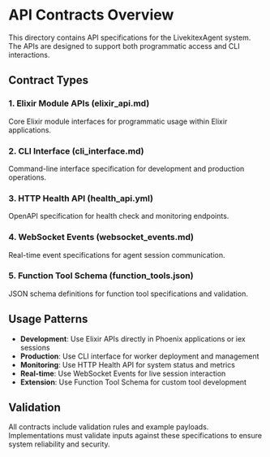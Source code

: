 # API Contracts Overview

This directory contains API specifications for the LivekitexAgent system. The APIs are designed to support both programmatic access and CLI interactions.

## Contract Types

### 1. Elixir Module APIs (elixir_api.md)
Core Elixir module interfaces for programmatic usage within Elixir applications.

### 2. CLI Interface (cli_interface.md)
Command-line interface specification for development and production operations.

### 3. HTTP Health API (health_api.yml)
OpenAPI specification for health check and monitoring endpoints.

### 4. WebSocket Events (websocket_events.md)
Real-time event specifications for agent session communication.

### 5. Function Tool Schema (function_tools.json)
JSON schema definitions for function tool specifications and validation.

## Usage Patterns

- **Development**: Use Elixir APIs directly in Phoenix applications or iex sessions
- **Production**: Use CLI interface for worker deployment and management
- **Monitoring**: Use HTTP Health API for system status and metrics
- **Real-time**: Use WebSocket Events for live session interaction
- **Extension**: Use Function Tool Schema for custom tool development

## Validation

All contracts include validation rules and example payloads. Implementations must validate inputs against these specifications to ensure system reliability and security.